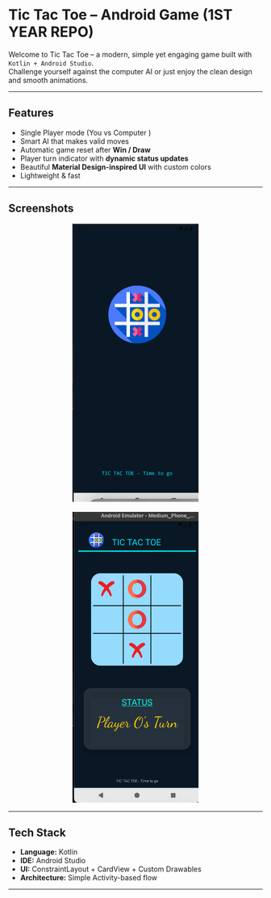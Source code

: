 # Tic Tac Toe – Android Game (1ST YEAR REPO)

Welcome to Tic Tac Toe – a modern, simple yet engaging game built with `Kotlin + Android Studio`.  
Challenge yourself against the computer AI or just enjoy the clean design and smooth animations.

---

## Features

- Single Player mode (You vs Computer )
- Smart AI that makes valid moves
- Automatic game reset after **Win / Draw**
- Player turn indicator with **dynamic status updates**
- Beautiful **Material Design-inspired UI** with custom colors
- Lightweight & fast

---

## Screenshots

<p align="center">
  <img src="screenshots/splashScreen.png" width="250" />
  <br/>
  <br/>
  <img src="screenshots/gameplay.png" width="250" />
</p>

---

## Tech Stack

- **Language:** Kotlin
- **IDE:** Android Studio
- **UI:** ConstraintLayout + CardView + Custom Drawables
- **Architecture:** Simple Activity-based flow

---
